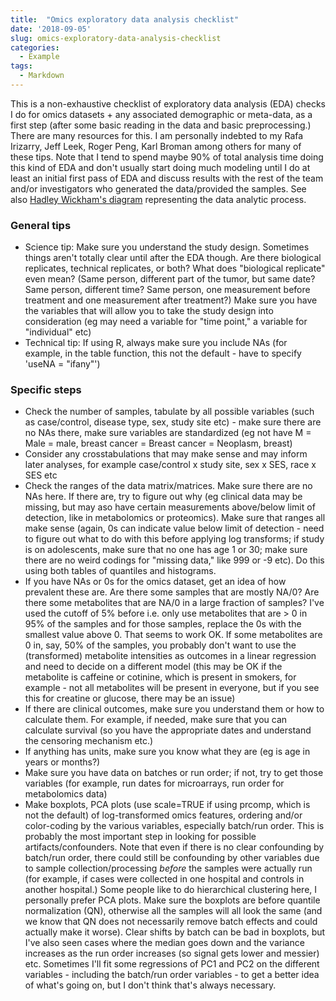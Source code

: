 ```yaml
---
title:  "Omics exploratory data analysis checklist"
date: '2018-09-05'
slug: omics-exploratory-data-analysis-checklist
categories:
  - Example
tags:
  - Markdown
---
```


This is a non-exhaustive checklist of exploratory data analysis (EDA) checks I do for omics datasets + any associated demographic or meta-data, as a first step (after some basic reading in the data and basic preprocessing.)
There are many resources for this. I am personally indebted to my Rafa Irizarry, Jeff Leek, Roger Peng, Karl Broman among others for many of these tips.
Note that I tend to spend maybe 90% of total analysis time doing this kind of EDA and don't usually start doing much modeling until I do at least an initial first pass of EDA and discuss 
results with the rest of the team and/or investigators who generated the data/provided the samples. See also [Hadley Wickham's diagram](http://r4ds.had.co.nz/diagrams/data-science.png) representing the data analytic process.

### General tips
* Science tip: Make sure you understand the study design. Sometimes things aren't totally clear until after the EDA though. Are there
biological replicates, technical replicates, or both? What does "biological replicate" even mean? (Same person, different part of the tumor, but same date?
Same person, different time? Same person, one measurement before treatment and one measurement after treatment?) Make sure you have the variables
that will allow you to take the study design into consideration (eg may need a variable for "time point," a variable for "individual" etc)
* Technical tip: If using R, always make sure you include NAs (for example, in the table function, this not the default - have to specify 'useNA = "ifany"')

### Specific steps
* Check the number of samples, tabulate by all possible variables (such as case/control, disease type, sex, study site etc) - make sure there are no
NAs there, make sure variables are standardized (eg not have M = Male = male, breast cancer = Breast cancer = Neoplasm, breast)
* Consider any crosstabulations that may make sense and may inform later analyses, for example case/control x study site, sex x SES, race x SES etc
* Check the ranges of the data matrix/matrices. Make sure there are no NAs here. If there are, try to figure out why (eg clinical data may be missing, but
may aso have certain measurements above/below limit of detection, like in metabolomics or proteomics). Make sure that ranges all make sense (again, 0s
can indicate value below limit of detection - need to figure out what to do with this before applying log transforms; if study is on adolescents, make sure that no one
has age 1 or 30; make sure there are no weird codings for "missing data," like 999 or -9 etc).  Do this using both tables of quantiles and histograms.
* If you have NAs or 0s for the omics dataset, get an idea of how prevalent these are. Are there some samples that are mostly NA/0? Are there some metabolites that are NA/0
in a large fraction of samples? I've used the cutoff of 5% before i.e. only use metabolites that are > 0 in 95% of the samples and for those samples, replace the 0s with the
smallest value above 0. That seems to work OK. If some metabolites are 0 in, say, 50% of the samples, you probably don't want to use the (transformed) metabolite intensities
as outcomes in a linear regression and need to decide on a different model (this may be OK if the metabolite is caffeine or cotinine, which is present in smokers, for example - 
not all metabolites will be present in everyone, but if you see this for creatine or glucose, there may be an issue)
* If there are clinical outcomes, make sure you understand them or how to calculate them. For example, if needed, make sure that you can calculate survival (so you have the appropriate dates and understand the censoring mechanism etc.)
* If anything has units, make sure you know what they are (eg is age in years or months?) 
* Make sure you have data on batches or run order; if not, try to get those variables (for example, run dates for microarrays, run order
for metabolomics data)
* Make boxplots, PCA plots (use scale=TRUE if using prcomp, which is not the default) of log-transformed omics features, ordering and/or color-coding by the various
variables, especially batch/run order. This is probably the most important step in looking for possible artifacts/confounders. Note that even if there is no clear
confounding by batch/run order, there could still be confounding by other variables due to sample collection/processing *before* the samples were actually run (for
example, if cases were collected in one hospital and controls in another hospital.) Some people like to do hierarchical clustering here, I personally prefer PCA plots. Make
sure the boxplots are before quantile normalization (QN), otherwise all the samples will all look the same (and we know that QN does not necessarily remove
batch effects and could actually make it worse). Clear shifts by batch can be bad in boxplots, but I've also seen cases where the median goes down and the variance
increases as the run order increases (so signal gets lower and messier) etc. Sometimes I'll fit some regressions of PC1 and PC2 on the different variables - including
the batch/run order variables - to get a better idea of what's going on, but I don't think that's always necessary.

